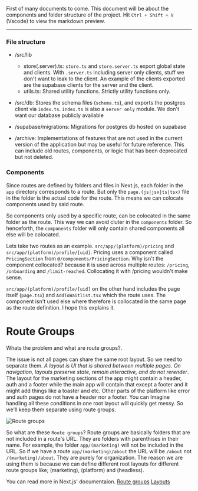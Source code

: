 First of many documents to come. This document will be about the components and folder structure of the project. Hit `Ctrl + Shift + V` (Vscode) to view the markdown preview.

---

### File structure
+ /src/lib
	+ store(.server).ts:
		`store.ts` and `store.server.ts` export global state and clients. With `.server.ts` including server only clients, stuff we don't want to leak to the client. An example of the clients exported are the supabase clients for the server and the client.
	+ utils.ts:
		Shared utility functions. Strictly utility functions only.
+ /src/db:
	Stores the schema files (`schema.ts`), and exports the postgres client via `index.ts`. `index.ts` is also a `server only` module. We don't want our database publicly available

+ /supabase/migrations:
	Migrations for postgres db hosted on supabase

+ /archive:
	Implementations of features that are not used in the current version of the application but may be useful for future reference. This can include old routes, components, or logic that has been deprecated but not deleted.

### Components
Since routes are defined by folders and files in Next.js, each folder in the `app` directory corresponds to a route. But only the `page.(js|jsx|ts|tsx)` file in the folder is the actual code for the route. This means we can colocate components used by said route.

So components only used by a specific route, can be colocated in the same folder as the route. This way we can avoid cluter in the `components` folder. So henceforth, the `components` folder will only contain shared components all else will be colocated.

Lets take two routes as an example. `src/app/(platform)/pricing` and `src/app/(platform)/profile/[uid]`. Pricing uses a component called `PricingSection` from `@/components/PricingSection`. Why isn't the component collocated? because it is used across multiple routes: `/pricing`, `/onboarding` and `/limit-reached`. Collocating it with /pricing wouldn't make sense.

`src/app/(platform)/profile/[uid]` on the other hand includes the page itself (`page.tsx`) and `AddToWaitlist.tsx` which the route uses. The component isn't used else where therefore is collocated in the same page as the route definition. I hope this explains it.

# Route Groups
Whats the problem and what are route groups?.

The issue is not all pages can share the same root layout. So we need to separate them. *A layout is UI that is shared between multiple pages. On navigation, layouts preserve state, remain interactive, and do not rerender*.  The layout for the marketing sections of the app might contain a header, auth and a footer while the main app will contain that except a footer and it might add things like a toaster and etc. Other parts of the platform like error and auth pages do not have a header nor a footer. You can Imagine handling all these conditions in one root layout will quickly get messy. So we'll keep them separate using route groups.


![Route groups](https://res.cloudinary.com/dpsyccfsa/image/upload/v1736305363/Sea%20Assets/vuxtpjajebtgt28ky4sk.avif)

So what are these `Route groups`? Route groups are basically folders that are not included in a route's URL. They are folders with parenthises in their name. For example, the folder `app/(marketing)` will not be included in the URL. So if we have a route `app/(marketing)/about` the URL will be `/about` not `/(marketing)/about`. They are purely for organization. The reason we are using them is because we can define different root layouts for different route groups like; (marketing), (platform) and (headless). 

You can read more in Next.js' documentaion. [Route groups](https://nextjs.org/docs/app/building-your-application/routing/route-groups) [Layouts](https://nextjs.org/docs/app/getting-started/layouts-and-pages)